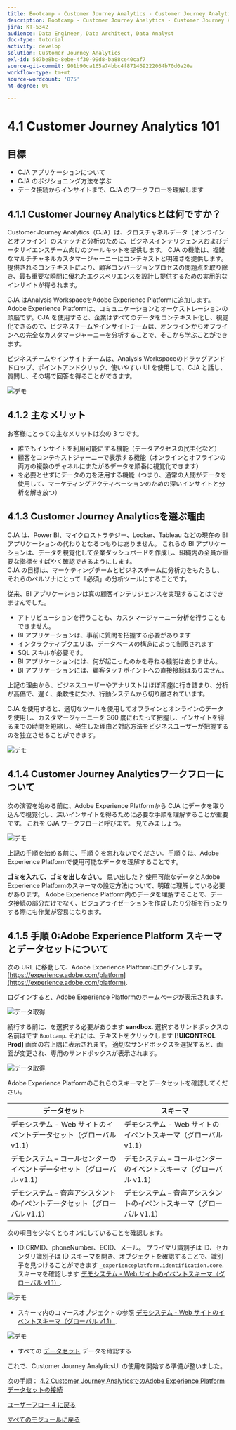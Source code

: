 ```yaml
---
title: Bootcamp - Customer Journey Analytics - Customer Journey Analytics 101
description: Bootcamp - Customer Journey Analytics - Customer Journey Analytics 101
jira: KT-5342
audience: Data Engineer, Data Architect, Data Analyst
doc-type: tutorial
activity: develop
solution: Customer Journey Analytics
exl-id: 587be8bc-8ebe-4f30-99d8-ba88ce40caf7
source-git-commit: 901b90ca165a74bbc4f871469222064b70d0a20a
workflow-type: tm+mt
source-wordcount: '875'
ht-degree: 0%

---
```


# 4.1 Customer Journey Analytics 101

## 目標

- CJA アプリケーションについて
- CJA のポジショニング方法を学ぶ
- データ接続からインサイトまで、CJA のワークフローを理解します

## 4.1.1 Customer Journey Analyticsとは何ですか？

Customer Journey Analytics（CJA）は、クロスチャネルデータ（オンラインとオフライン）のステッチと分析のために、ビジネスインテリジェンスおよびデータサイエンスチーム向けのツールキットを提供します。 CJA の機能は、複雑なマルチチャネルカスタマージャーニーにコンテキストと明確さを提供します。 提供されるコンテキストにより、顧客コンバージョンプロセスの問題点を取り除き、最も重要な瞬間に優れたエクスペリエンスを設計し提供するための実用的なインサイトが得られます。

CJA はAnalysis WorkspaceをAdobe Experience Platformに追加します。 Adobe Experience Platformは、コミュニケーションとオーケストレーションの頭脳です。CJA を使用すると、企業はすべてのデータをコンテキスト化し、視覚化できるので、ビジネスチームやインサイトチームは、オンラインからオフラインへの完全なカスタマージャーニーを分析することで、そこから学ぶことができます。

ビジネスチームやインサイトチームは、Analysis Workspaceのドラッグアンドドロップ、ポイントアンドクリック、使いやすい UI を使用して、CJA と話し、質問し、その場で回答を得ることができます。

![デモ](./images/cja-adv-analysis1.png)

## 4.1.2 主なメリット

お客様にとっての主なメリットは次の 3 つです。

- 誰でもインサイトを利用可能にする機能（データアクセスの民主化など）
- 顧客をコンテキストジャーニーで表示する機能（オンラインとオフラインの両方の複数のチャネルにまたがるデータを順番に視覚化できます）
- を必要とせずにデータの力を活用する機能（つまり、通常の人間がデータを使用して、マーケティングアクティベーションのための深いインサイトと分析を解き放つ）

## 4.1.3 Customer Journey Analyticsを選ぶ理由

CJA は、Power BI、マイクロストラテジー、Locker、Tableau などの現在の BI アプリケーションの代わりとなるつもりはありません。 これらの BI アプリケーションは、データを視覚化して企業ダッシュボードを作成し、組織内の全員が重要な指標をすばやく確認できるようにします。\
CJA の目標は、マーケティングチームとビジネスチームに分析力をもたらし、それらのペルソナにとって「必須」の分析ツールにすることです。

従来、BI アプリケーションは真の顧客インテリジェンスを実現することはできませんでした。

- アトリビューションを行うことも、カスタマージャーニー分析を行うこともできません。
- BI アプリケーションは、事前に質問を把握する必要があります
- インタラクティブクエリは、データベースの構造によって制限されます
- SQL スキルが必要です。
- BI アプリケーションには、何が起こったのかを尋ねる機能はありません。
- BI アプリケーションには、顧客タッチポイントへの直接接続はありません。

上記の理由から、ビジネスユーザーやアナリストはほぼ即座に行き詰まり、分析が高価で、遅く、柔軟性に欠け、行動システムから切り離されています。

CJA を使用すると、適切なツールを使用してオフラインとオンラインのデータを使用し、カスタマージャーニーを 360 度にわたって把握し、インサイトを得るまでの時間を短縮し、発生した理由と対応方法をビジネスユーザーが把握するのを独立させることができます。

![デモ](./images/cja-use-case.png)

## 4.1.4 Customer Journey Analyticsワークフローについて

次の演習を始める前に、Adobe Experience Platformから CJA にデータを取り込んで視覚化し、深いインサイトを得るために必要な手順を理解することが重要です。 これを CJA ワークフローと呼びます。 見てみましょう。

![デモ](./images/cja-work-flow.jpg)

上記の手順を始める前に、手順 0 を忘れないでください。手順 0 は、Adobe Experience Platformで使用可能なデータを理解することです。

**ゴミを入れて、ゴミを出しなさい。** 思い出した？ 使用可能なデータとAdobe Experience Platformのスキーマの設定方法について、明確に理解している必要があります。 Adobe Experience Platform内のデータを理解することで、データ接続の部分だけでなく、ビジュアライゼーションを作成したり分析を行ったりする際にも作業が容易になります。

## 4.1.5 手順 0:Adobe Experience Platform スキーマとデータセットについて

次の URL に移動して、Adobe Experience Platformにログインします。 [https://experience.adobe.com/platform](https://experience.adobe.com/platform).

ログインすると、Adobe Experience Platformのホームページが表示されます。

![データ取得](../uc1/images/home.png)

続行する前に、を選択する必要があります **sandbox**. 選択するサンドボックスの名前はです ``Bootcamp``. それには、テキストをクリックします **[!UICONTROL Prod]** 画面の右上隅に表示されます。 適切なサンドボックスを選択すると、画面が変更され、専用のサンドボックスが表示されます。

![データ取得](../uc1/images/sb1.png)

Adobe Experience Platformのこれらのスキーマとデータセットを確認してください。

| データセット | スキーマ |
| ----------------- |-------------| 
| デモシステム - Web サイトのイベントデータセット（グローバル v1.1） | デモシステム - Web サイトのイベントスキーマ（グローバル v1.1） |
| デモシステム – コールセンターのイベントデータセット（グローバル v1.1） | デモシステム – コールセンターのイベントスキーマ（グローバル v1.1） |
| デモシステム – 音声アシスタントのイベントデータセット（グローバル v1.1） | デモシステム – 音声アシスタントのイベントスキーマ（グローバル v1.1） |

次の項目を少なくともオンにしていることを確認します。

- ID:CRMID、phoneNumber、ECID、メール。 プライマリ識別子は ID、セカンダリ識別子は ID
スキーマを開き、オブジェクトを確認することで、識別子を見つけることができます `_experienceplatform.identification.core`. スキーマを確認します [デモシステム - Web サイトのイベントスキーマ（グローバル v1.1）](https://experience.adobe.com/platform/schema).

![デモ](./images/identity.png)

- スキーマ内のコマースオブジェクトの参照 [デモシステム - Web サイトのイベントスキーマ（グローバル v1.1）](https://experience.adobe.com/platform/schema).

![デモ](./images/commerce.png)

- すべての [データセット](https://experience.adobe.com/platform/dataset/browse?limit=50&amp;page=1&amp;sortDescending=1&amp;sortField=created) データを確認する

これで、Customer Journey AnalyticsUI の使用を開始する準備が整いました。

次の手順： [4.2 Customer Journey AnalyticsでのAdobe Experience Platform データセットの接続](./ex2.md)

[ユーザーフロー 4 に戻る](./uc4.md)

[すべてのモジュールに戻る](../../overview.md)
